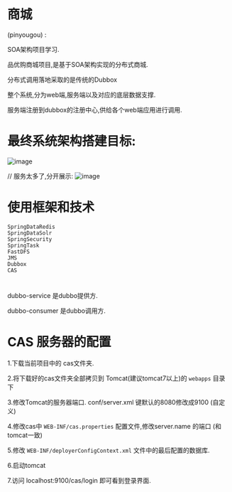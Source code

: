 # 商城
(pinyougou) :

SOA架构项目学习.

品优购商城项目,是基于SOA架构实现的分布式商城.

分布式调用落地采取的是传统的Dubbox

整个系统,分为web端,服务端以及对应的底层数据支撑.

服务端注册到dubbox的注册中心,供给各个web端应用进行调用.


# 最终系统架构搭建目标:

![image](https://raw.githubusercontent.com/wiki/cynen/pinyougou/最终目标1.png)

// 服务太多了,分开展示:
![image](https://raw.githubusercontent.com/wiki/cynen/pinyougou/最终目标2.png)


# 使用框架和技术

```
SpringDataRedis
SpringDataSolr
SpringSecurity
SpringTask
FastDFS
JMS
Dubbox
CAS
```

# 
dubbo-service 是dubbo提供方.

dubbo-consumer 是dubbo调用方.



# CAS 服务器的配置

1.下载当前项目中的 cas文件夹.

2.将下载好的cas文件夹全部拷贝到 Tomcat(建议tomcat7以上)的 `webapps` 目录下

3.修改Tomcat的服务器端口.  conf/server.xml 键默认的8080修改成9100 (自定义)

4.修改cas中 `WEB-INF/cas.properties` 配置文件,修改server.name 的端口 (和tomcat一致)

5.修改 `WEB-INF/deployerConfigContext.xml` 文件中的最后配置的数据库.

6.启动tomcat

7.访问 localhost:9100/cas/login 即可看到登录界面.
